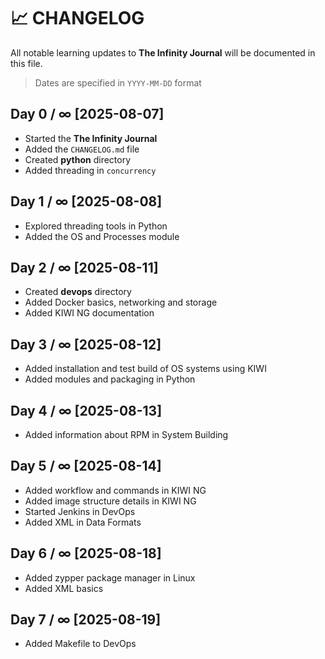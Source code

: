 # 📈 CHANGELOG

All notable learning updates to **The Infinity Journal** will be documented in this file.
> Dates are specified in `YYYY-MM-DD` format

## Day 0 / ∞ [2025-08-07]

- Started the **The Infinity Journal**
- Added the `CHANGELOG.md` file
- Created **python** directory
- Added threading in `concurrency`

## Day 1 / ∞ [2025-08-08]

- Explored threading tools in Python
- Added the OS and Processes module

## Day 2 / ∞ [2025-08-11]

- Created **devops** directory
- Added Docker basics, networking and storage
- Added KIWI NG documentation

## Day 3 / ∞ [2025-08-12]

- Added installation and test build of OS systems using KIWI
- Added modules and packaging in Python

## Day 4 / ∞ [2025-08-13]

- Added information about RPM in System Building

## Day 5 / ∞ [2025-08-14]

- Added workflow and commands in KIWI NG
- Added image structure details in KIWI NG
- Started Jenkins in DevOps
- Added XML in Data Formats

## Day 6 / ∞ [2025-08-18]

- Added zypper package manager in Linux
- Added XML basics

## Day 7 / ∞ [2025-08-19]

- Added Makefile to DevOps
